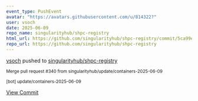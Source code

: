 ```yaml
---
event_type: PushEvent
avatar: "https://avatars.githubusercontent.com/u/814322?"
user: vsoch
date: 2025-06-09
repo_name: singularityhub/shpc-registry
html_url: https://github.com/singularityhub/shpc-registry/commit/5ca99e505f87d2c19cd6408aa3539c09322b640f
repo_url: https://github.com/singularityhub/shpc-registry
---
```


<a href='https://github.com/vsoch' target='_blank'>vsoch</a> pushed to <a href='https://github.com/singularityhub/shpc-registry' target='_blank'>singularityhub/shpc-registry</a>

<small>Merge pull request #340 from singularityhub/update/containers-2025-06-09

[bot] update/containers-2025-06-09</small>

<a href='https://github.com/singularityhub/shpc-registry/commit/5ca99e505f87d2c19cd6408aa3539c09322b640f' target='_blank'>View Commit</a>